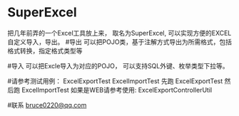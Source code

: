 
SuperExcel
======================
把几年前弄的一个Excel工具放上来， 取名为SuperExcel, 可以实现方便的EXCEL自定义导入，导出。
#导出
可以把POJO类，基于注解方式导出为所需格式，包括格式转换，指定格式类型等

#导入
可以把Excle导入为对应的POJO， 可以支持SQL外键、枚举类型下拉等。

#请参考测试用例：
ExcelExportTest
ExcelImportTest
先跑 ExcelExportTest 然后跑 ExcelImportTest
如果是WEB请参考使用: ExcelExportControllerUtil 

#联系
bruce0220@qq.com
